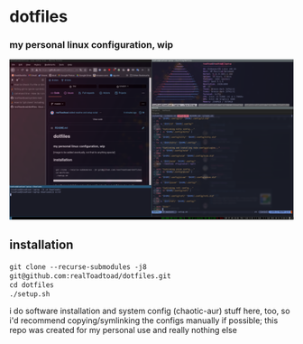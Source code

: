 # dotfiles
### my personal linux configuration, wip

![screenshot/preview](screenshot.png)

## installation
```
git clone --recurse-submodules -j8 git@github.com:realToadtoad/dotfiles.git
cd dotfiles
./setup.sh
```
i do software installation and system config (chaotic-aur) stuff here, too, so i'd recommend copying/symlinking the configs manually if possible; this repo was created for my personal use and really nothing else
